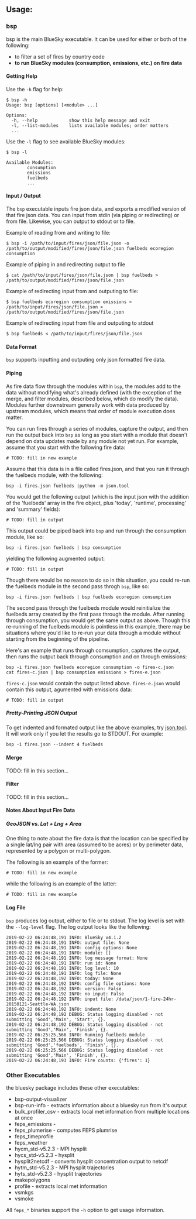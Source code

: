 ## Usage:

### bsp

bsp is the main BlueSky executable.  It can be used for either or both of
the following:

 - to filter a set of fires by country code
 - **to run BlueSky modules (consumption, emissions, etc.) on fire data**

#### Getting Help

Use the ```-h``` flag for help:

    $ bsp -h
    Usage: bsp [options] [<module> ...]

    Options:
      -h, --help            show this help message and exit
      -l, --list-modules    lists available modules; order matters
      ...

Use the ```-l``` flag to see available BlueSky modules:

    $ bsp -l

    Available Modules:
            consumption
            emissions
            fuelbeds
            ...

#### Input / Output

The ```bsp``` executable inputs fire json data, and exports a modified version
of that fire json data.  You can input from stdin (via piping or redirecting)
or from file.  Likewise, you can output to stdout or to file.

Example of reading from and writing to file:

    $ bsp -i /path/to/input/fires/json/file.json -o /path/to/output/modified/fires/json/file.json fuelbeds ecoregion consumption

Example of piping in and redirecting output to file

    $ cat /path/to/input/fires/json/file.json | bsp fuelbeds > /path/to/output/modified/fires/json/file.json

Example of redirecting input from and outputing to file:

    $ bsp fuelbeds ecoregion consumption emissions < /path/to/input/fires/json/file.json > /path/to/output/modified/fires/json/file.json

Example of redirecting input from file and outputing to stdout

    $ bsp fuelbeds < /path/to/input/fires/json/file.json

#### Data Format

```bsp``` supports inputting and outputing only json formatted fire data.

#### Piping

As fire data flow through the modules within ```bsp```, the modules add to the
data without modifying what's already defined (with the exception of the
merge, and filter modules, described below, which do modify the data).
Modules further downstream generally work with data produced by upstream
modules, which means that order of module execution does matter.

You can run fires through a series of modules, capture the output, and
then run the output back into ```bsp``` as long as you start with a module
that doesn't depend on data updates made by any module not yet run.  For
example, assume that you start with the following fire data:

    # TODO: fill in new example

Assume that this data is in a file called fires.json, and that you run
it through the fuelbeds module, with the following:

    bsp -i fires.json fuelbeds |python -m json.tool

You would get the following output (which is the input json with the addition
of the 'fuelbeds' array in the fire object, plus 'today', 'runtime', processing' and 'summary'
fields):

    # TODO: fill in output


This output could be piped back into ```bsp``` and run through the consumption
module, like so:

    bsp -i fires.json fuelbeds | bsp consumption

yielding the following augmented output:

    # TODO: fill in output


Though there would be no reason to do so in this situation, you could re-run
the fuelbeds module in the second pass throgh ```bsp```, like so:

    bsp -i fires.json fuelbeds | bsp fuelbeds ecoregion consumption

The second pass through the fuelbeds module would reinitialize the fuelbeds
array created by the first pass through the module. After running through
consumption, you would get the same output as above.  Though this re-running
of the fuelbeds module is pointless in this example, there may be situations
where you'd like to re-run your data through a module without starting from
the beginning of the pipeline.

Here's an example that runs through comsumption, captures the output, then
runs the output back through consumption and on through emissions:

    bsp -i fires.json fuelbeds ecoregion consumption -o fires-c.json
    cat fires-c.json | bsp consumption emissions > fires-e.json

```fires-c.json``` would contain the output listed above.  ```fires-e.json```
would contain this output, agumented with emissions data:

    # TODO: fill in output

##### Pretty-Printing JSON Output

To get indented and formated output like the above examples, try
[json.tool](https://docs.python.org/3.5/library/json.html).  It will
work only if you let the results go to STDOUT.  For example:

    bsp -i fires.json --indent 4 fuelbeds

#### Merge

TODO: fill in this section...

#### Filter

TODO: fill in this section...

#### Notes About Input Fire Data

##### GeoJSON vs. Lat + Lng + Area

One thing to note about the fire data is that the location can be specified by
a single lat/lng pair with area (assumed to be acres) or by perimeter
data, represented by a polygon or multi-polygon.

The following is an example of the former:

    # TODO: fill in new example

while the following is an example of the latter:

    # TODO: fill in new example


#### Log File

`bsp` produces log output, either to file or to stdout.  The log level
is set with the `--log-level` flag.  The log output looks like the following:

```
2019-02-22 06:24:48,191 INFO: BlueSky v4.1.2
2019-02-22 06:24:48,191 INFO: output file: None
2019-02-22 06:24:48,191 INFO: config options: None
2019-02-22 06:24:48,191 INFO: module: []
2019-02-22 06:24:48,191 INFO: log message format: None
2019-02-22 06:24:48,191 INFO: run id: None
2019-02-22 06:24:48,191 INFO: log level: 10
2019-02-22 06:24:48,191 INFO: log file: None
2019-02-22 06:24:48,192 INFO: today: None
2019-02-22 06:24:48,192 INFO: config file options: None
2019-02-22 06:24:48,192 INFO: version: False
2019-02-22 06:24:48,192 INFO: no input: False
2019-02-22 06:24:48,192 INFO: input file: /data/json/1-fire-24hr-20150121-Seattle-WA.json
2019-02-22 06:24:48,192 INFO: indent: None
2019-02-22 06:24:48,192 DEBUG: Status logging disabled - not submitting 'Good','Main', 'Start', {}.
2019-02-22 06:24:48,192 DEBUG: Status logging disabled - not submitting 'Good','Main', 'Finish', {}.
2019-02-22 06:25:25,566 INFO: Running fuelbeds module
2019-02-22 06:25:25,566 DEBUG: Status logging disabled - not submitting 'Good','fuelbeds', 'Finish', {}.
2019-02-22 06:25:25,566 DEBUG: Status logging disabled - not submitting 'Good','Main', 'Finish', {}.
2019-02-22 06:24:48,193 INFO: Fire counts: {'fires': 1}
```



### Other Executables

the bluesky package includes these other executables:

  - bsp-output-visualizer
  - bsp-run-info - extracts information about a bluesky run from it's output
  - bulk_profiler_csv - extracts local met information from multiple locations at once
  - feps_emissions -
  - feps_plumerise - computes FEPS plumrise
  - feps_timeprofile
  - feps_weather
  - hycm_std-v5.2.3 - MPI hysplit
  - hycs_std-v5.2.3 - hysplit
  - hysplit2netcdf - converts hysplit concentration output to netcdf
  - hytm_std-v5.2.3 - MPI hysplit trajectories
  - hyts_std-v5.2.3 - hysplit trajectories
  - makepolygons
  - profile - extracts local met information
  - vsmkgs
  - vsmoke

All `feps_*` binaries support the  ```-h``` option to get usage information.

